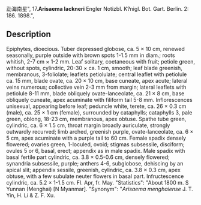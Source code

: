 勐海南星",
17.**Arisaema lackneri** Engler Notizbl. K?nigl. Bot. Gart. Berlin. 2: 186. 1898.",

## Description
Epiphytes, dioecious. Tuber depressed globose, ca. 5 × 10 cm, renewed seasonally, purple outside with brown spots 1-1.5 mm in diam.; roots whitish, 2-7 cm × 1-2 mm. Leaf solitary, coetaneous with fruit; petiole green, without spots, cylindric, 20-30 × ca. 1 cm, smooth; leaf blade greenish, membranous, 3-foliolate; leaflets petiolulate; central leaflet with petiolule ca. 15 mm, blade ovate, ca. 20 × 10 cm, base cuneate, apex acute; lateral veins numerous; collective vein 2-3 mm from margin; lateral leaflets with petiolule 8-11 mm, blade obliquely ovate-lanceolate, ca. 21 × 8 cm, base obliquely cuneate, apex acuminate with filiform tail 5-8 mm. Inflorescences unisexual, appearing before leaf; peduncle white, terete, ca. 26 × 0.3 cm (male), ca. 25 × 1 cm (female), surrounded by cataphylls; cataphylls 3, pale green, oblong, 18-23 cm, membranous, apex obtuse. Spathe tube green, cylindric, ca. 6 × 1.5 cm, throat margin broadly auriculate, strongly outwardly recurved; limb arched, greenish purple, ovate-lanceolate, ca. 6 × 5 cm, apex acuminate with a purple tail to 60 cm. Female spadix densely flowered; ovaries green, 1-loculed, ovoid; stigmas subsessile, disciform; ovules 5 or 6, basal, erect; appendix as in male spadix. Male spadix with basal fertile part cylindric, ca. 3.8 × 0.5-0.6 cm, densely flowered; synandria subsessile, purple; anthers 4-6, subglobose, dehiscing by an apical slit; appendix sessile, greenish, cylindric, ca. 3.8 × 0.3 cm, apex obtuse, with a few subulate neuter flowers in basal part. Infructescence cylindric, ca. 5.2 × 1-1.5 cm. Fl. Apr, fr. May.
  "Statistics": "About 1800 m. S Yunnan (Menghai) [N Myanmar].
  "Synonym": "*Arisaema menghaiense* J. T. Yin, H. Li &amp; Z. F. Xu.
